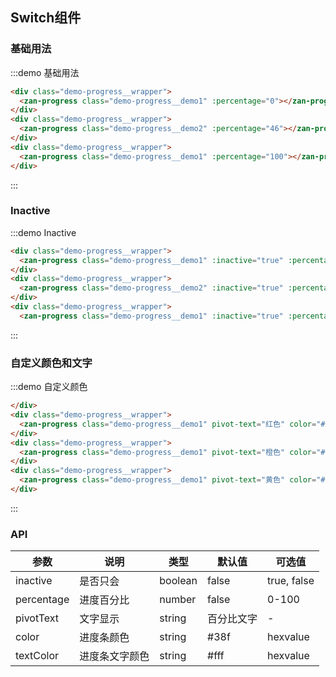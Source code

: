 <style>
  @component-namespace demo {
    @b progress {
      @e wrapper {
        padding: 5px;
        margin: 20px 10px;
      }
    }
  } 
</style>


## Switch组件

### 基础用法

:::demo 基础用法
```html
<div class="demo-progress__wrapper">
  <zan-progress class="demo-progress__demo1" :percentage="0"></zan-progress>
</div>
<div class="demo-progress__wrapper">
  <zan-progress class="demo-progress__demo2" :percentage="46"></zan-progress>
</div>
<div class="demo-progress__wrapper">
  <zan-progress class="demo-progress__demo1" :percentage="100"></zan-progress>
</div>
```
:::


### Inactive
:::demo Inactive
```html
<div class="demo-progress__wrapper">
  <zan-progress class="demo-progress__demo1" :inactive="true" :percentage="0"></zan-progress>
</div>
<div class="demo-progress__wrapper">
  <zan-progress class="demo-progress__demo2" :inactive="true" :percentage="46"></zan-progress>
</div>
<div class="demo-progress__wrapper">
  <zan-progress class="demo-progress__demo1" :inactive="true" :percentage="100"></zan-progress>
```
:::


### 自定义颜色和文字
:::demo 自定义颜色
```html
</div>
<div class="demo-progress__wrapper">
  <zan-progress class="demo-progress__demo1" pivot-text="红色" color="#ed5050" :percentage="26"></zan-progress>
</div>
<div class="demo-progress__wrapper">
  <zan-progress class="demo-progress__demo1" pivot-text="橙色" color="#f60" :percentage="46"></zan-progress>
</div>
<div class="demo-progress__wrapper">
  <zan-progress class="demo-progress__demo1" pivot-text="黄色" color="#f09000" :percentage="66"></zan-progress>
</div>
```
:::

### API

| 参数       | 说明      | 类型       | 默认值       | 可选值       |
|-----------|-----------|-----------|-------------|-------------|
| inactive | 是否只会 | boolean  | false          | true, false    |
| percentage | 进度百分比 | number  | false          | 0-100    |
| pivotText | 文字显示 | string  | 百分比文字          | -   |
| color | 进度条颜色 | string  | #38f    | hexvalue   |
| textColor | 进度条文字颜色 | string  | #fff    | hexvalue   |

